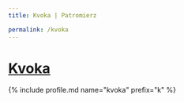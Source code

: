 ```yaml
---
title: Kvoka | Patromierz

permalink: /kvoka
---
```


# [Kvoka](https://patronite.pl/kvoka)

{% include profile.md name="kvoka" prefix="k" %}

